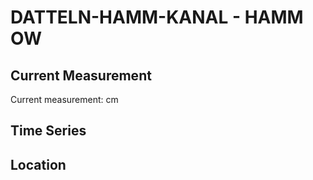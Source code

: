 # DATTELN-HAMM-KANAL - HAMM OW

## Current Measurement

Current measurement: <Value topic="rivers/pegel-online/DHK/HAMM OW/measurementValue"/> cm

## Time Series

<TimeSeries topic="rivers/pegel-online/DHK/HAMM OW/measurementValue" period="week" />

## Location

<WorldMap>
  <Marker lat="51.693781744480575" lon="7.842759417458161" labelTopic="rivers/pegel-online/DHK/HAMM OW" />
</WorldMap>

